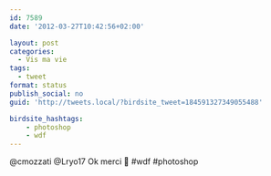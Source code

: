 ```yaml
---
id: 7589
date: '2012-03-27T10:42:56+02:00'

layout: post
categories:
  - Vis ma vie
tags:
  - tweet
format: status
publish_social: no
guid: 'http://tweets.local/?birdsite_tweet=184591327349055488'

birdsite_hashtags:
    - photoshop
    - wdf
---
```


@cmozzati @Lryo17 Ok merci 🙂 #wdf #photoshop
